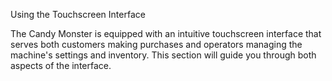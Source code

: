 Using the Touchscreen Interface

The Candy Monster is equipped with an intuitive touchscreen interface that serves both customers making purchases and operators managing the machine's settings and inventory. This section will guide you through both aspects of the interface.